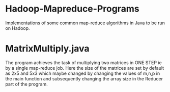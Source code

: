 # Hadoop-Mapreduce-Programs

Implementations of some common map-reduce algorithms in Java to be run on Hadoop.


# MatrixMultiply.java

The program achieves the task of multiplying two matrices in ONE STEP ie by a single map-reduce job.
Here the size of the matrices are set by default as 2x5 and 5x3 which maybe changed by changing the values of m,n,p in the main function and subsequently changing the array size in the Reducer part of the program.
